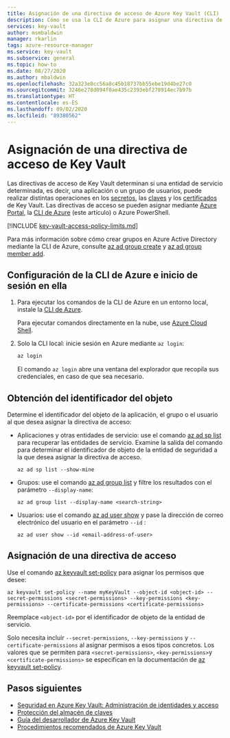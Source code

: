 ```yaml
---
title: Asignación de una directiva de acceso de Azure Key Vault (CLI)
description: Cómo se usa la CLI de Azure para asignar una directiva de acceso de Key Vault a una identidad de aplicación o una entidad de servicio.
services: key-vault
author: msmbaldwin
manager: rkarlin
tags: azure-resource-manager
ms.service: key-vault
ms.subservice: general
ms.topic: how-to
ms.date: 08/27/2020
ms.author: mbaldwin
ms.openlocfilehash: 32a323e8cc56a8c45b18737bb55ebe19d4be27c0
ms.sourcegitcommit: 3246e278d094f0ae435c2393ebf278914ec7b97b
ms.translationtype: HT
ms.contentlocale: es-ES
ms.lasthandoff: 09/02/2020
ms.locfileid: "89380562"
---
```

# <a name="assign-a-key-vault-access-policy"></a>Asignación de una directiva de acceso de Key Vault

Las directivas de acceso de Key Vault determinan si una entidad de servicio determinada, es decir, una aplicación o un grupo de usuarios, puede realizar distintas operaciones en los [secretos](../secrets/index.yml), las [claves](../keys/index.yml) y los [certificados](../certificates/index.yml) de Key Vault. Las directivas de acceso se pueden asignar mediante [Azure Portal](assign-access-policy-portal.md), la [CLI de Azure](assign-access-policy-powershell.md) (este artículo) o Azure PowerShell.

[!INCLUDE [key-vault-access-policy-limits.md](../../../includes/key-vault-access-policy-limits.md)]

Para más información sobre cómo crear grupos en Azure Active Directory mediante la CLI de Azure, consulte [az ad group create](/cli/azure/ad/group?view=azure-cli-latest#az-ad-group-create) y [az ad group member add](/cli/azure/ad/group/member?view=azure-cli-latest#az-ad-group-member-add).

## <a name="configure-the-azure-cli-and-sign-in"></a>Configuración de la CLI de Azure e inicio de sesión en ella

1. Para ejecutar los comandos de la CLI de Azure en un entorno local, instale la [CLI de Azure](/cli/azure/install-azure-cli?view=azure-cli-latest).
 
    Para ejecutar comandos directamente en la nube, use [Azure Cloud Shell](/azure/cloud-shell/overview).

1. Solo la CLI local: inicie sesión en Azure mediante `az login`:

    ```bash
    az login
    ```

    El comando `az login` abre una ventana del explorador que recopila sus credenciales, en caso de que sea necesario.

## <a name="acquire-the-object-id"></a>Obtención del identificador del objeto

Determine el identificador del objeto de la aplicación, el grupo o el usuario al que desea asignar la directiva de acceso:

- Aplicaciones y otras entidades de servicio: use el comando [az ad sp list](/cli/azure/ad/sp?view=azure-cli-latest#az-ad-sp-list) para recuperar las entidades de servicio. Examine la salida del comando para determinar el identificador de objeto de la entidad de seguridad a la que desea asignar la directiva de acceso.

    ```azurecli-interactive
    az ad sp list --show-mine
    ```

- Grupos: use el comando [az ad group list](/cli/azure/ad/group?view=azure-cli-latest#az-ad-group-list) y filtre los resultados con el parámetro `--display-name`:

     ```azurecli-interactive
    az ad group list --display-name <search-string>
    ```

- Usuarios: use el comando [az ad user show](/cli/azure/ad/user?view=azure-cli-latest#az-ad-user-show) y pase la dirección de correo electrónico del usuario en el parámetro `--id` :

    ```azurecli-interactive
    az ad user show --id <email-address-of-user>
    ```

## <a name="assign-the-access-policy"></a>Asignación de una directiva de acceso
    
Use el comando [az keyvault set-policy](/cli/azure/keyvault?view=azure-cli-latest#az-keyvault-set-policy) para asignar los permisos que desee:

```azurecli-interactive
az keyvault set-policy --name myKeyVault --object-id <object-id> --secret-permissions <secret-permissions> --key-permissions <key-permissions> --certificate-permissions <certificate-permissions>
```

Reemplace `<object-id>` por el identificador de objeto de la entidad de servicio.

Solo necesita incluir `--secret-permissions`, `--key-permissions` y `--certificate-permissions` al asignar permisos a esos tipos concretos. Los valores que se permiten para `<secret-permissions>`, `<key-permissions>`y `<certificate-permissions>` se especifican en la documentación de [az keyvault set-policy](/cli/azure/keyvault?view=azure-cli-latest#az-keyvault-set-policy).

## <a name="next-steps"></a>Pasos siguientes

- [Seguridad en Azure Key Vault: Administración de identidades y acceso](overview-security.md#identity-and-access-management)
- [Protección del almacén de claves](secure-your-key-vault.md)
- [Guía del desarrollador de Azure Key Vault](developers-guide.md)
- [Procedimientos recomendados de Azure Key Vault](best-practices.md)
